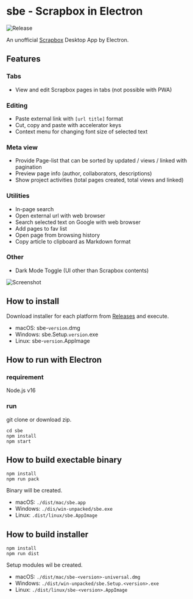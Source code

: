 # sbe - Scrapbox in Electron

![Release](https://github.com/kondoumh/sbe/workflows/Release/badge.svg)

An unofficial [Scrapbox](https://scrapbox.io) Desktop App by Electron.

## Features
### Tabs
- View and edit Scrapbox pages in tabs (not possible with PWA)
### Editing
- Paste external link with `[url title]` format
- Cut, copy and paste with accelerator keys
- Context menu for changing font size of selected text
### Meta view
- Provide Page-list that can be sorted by updated / views / linked with pagination
- Preview page info (author, collaborators, descriptions)
- Show project activities (total pages created, total views and linked)
### Utilities
- In-page search
- Open external url with web browser
- Search selected text on Google with web browser
- Add pages to fav list
- Open page from browsing history
- Copy article to clipboard as Markdown format
### Other
- Dark Mode Toggle (UI other than Scrapbox contents)

![Screenshot](https://i.gyazo.com/5314e24354451448a0cb2aee1315f986.gif)

## How to install
Download installer for each platform from [Releases](https://github.com/kondoumh/sbe/releases) and execute.

- macOS: sbe-`version`.dmg
- Windows: sbe.Setup.`version`.exe
- Linux: sbe-`version`.AppImage

## How to run with Electron
### requirement
Node.js v16

### run
git clone or download zip.

```
cd sbe
npm install
npm start
```

## How to build exectable binary

```
npm install
npm run pack
```

Binary will be created.

- macOS: `./dist/mac/sbe.app`
- Windows: `./dis/win-unpacked/sbe.exe`
- Linux: `.dist/linux/sbe.AppImage`


## How to build installer

```
npm install
npm run dist
```

Setup modules wil be created.
- macOS: `./dist/mac/sbe-<version>-universal.dmg`
- Windows: `./dist/win-unpacked/sbe.Setup.<version>.exe`
- Linux: `./dist/linux/sbe-<version>.AppImage`
